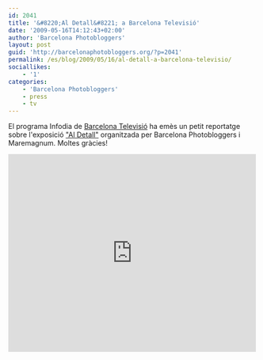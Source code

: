 ```yaml
---
id: 2041
title: '&#8220;Al Detall&#8221; a Barcelona Televisió'
date: '2009-05-16T14:12:43+02:00'
author: 'Barcelona Photobloggers'
layout: post
guid: 'http://barcelonaphotobloggers.org/?p=2041'
permalink: /es/blog/2009/05/16/al-detall-a-barcelona-televisio/
sociallikes:
    - '1'
categories:
    - 'Barcelona Photobloggers'
    - press
    - tv
---
```


El programa Infodia de <a href="http://www.btv.cat/">Barcelona Televisió</a> ha emès un petit reportatge sobre l'exposició <a href="http://barcelonaphotobloggers.org/2009/04/07/al-detall-tercera-exposicion-colectiva-de-barcelona-photobloggers/">"Al Detall"</a> organitzada per Barcelona Photobloggers i Maremagnum. Moltes gràcies!

<iframe src="http://player.vimeo.com/video/4676504" width="500" height="400" frameborder="0" webkitallowfullscreen="" mozallowfullscreen="" allowfullscreen=""></iframe>